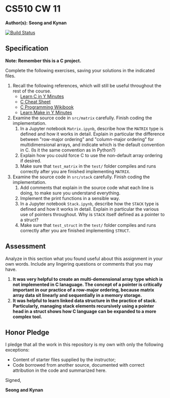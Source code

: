# CS510 CW 11

**Author(s):** **Seong and Kynan**

[![Build Status](https://travis-ci.org/chapman-cs510-2017f/cw-11-seongkynan.svg?branch=master)](https://travis-ci.org/chapman-cs510-2017f/cw-11-seongkynan)

## Specification

**Note: Remember this is a C project.**

Complete the following exercises, saving your solutions in the indicated files. 

1. Recall the following references, which will still be useful throughout the rest of the course.
    * [Learn C in Y Minutes](https://learnxinyminutes.com/docs/c/)
    * [C Cheat Sheet](https://www.cheatography.com/ashlyn-black/cheat-sheets/c-reference/)
    * [C Programming Wikibook](https://en.wikibooks.org/wiki/C_Programming)
    * [Learn Make in Y Minutes](https://learnxinyminutes.com/docs/make/)
1. Examine the source code in ```src/matrix``` carefully. Finish coding the implementation.
    1. In a Jupyter notebook ```Matrix.ipynb```, describe how the ```MATRIX``` type is defined and how it works in detail. Explain in particular the difference between "row-major ordering" and "column-major ordering" for multidimensional arrays, and indicate which is the default convention in C. (Is it the same convention as in Python?)
    1. Explain how you could force C to use the non-default array ordering if desired.
    1. Make sure that ```test_matrix``` in the ```test/``` folder compiles and runs correctly after you are finished implementing ```MATRIX```.
1. Examine the source code in ```src/stack``` carefully. Finish coding the implementation.
    1. Add comments that explain in the source code what each line is doing, to make sure you understand everything.
    1. Implement the print functions in a sensible way.
    1. In a Jupyter notebook ```Stack.ipynb```, describe how the ```STACK``` type is defined and how it works in detail. Explain in particular the various use of pointers throughout. Why is ```STACK``` itself defined as a pointer to a struct?
    1. Make sure that ```test_struct``` in the ```test/``` folder compiles and runs correctly after you are finished implementing ```STRUCT```.


## Assessment

Analyze in this section what you found useful about this assignment in your own words. Include any lingering questions or comments that you may have.

1. **It was very helpful to create an multi-demensional array type which is not implemented in C lanaguage. The concept of a pointer is critically important in our practice of a row-major ordering, because matrix array data sit linearly and sequentially in a memory storage.**
2. **It was helpful to learn linked data structure in the practice of stack. Particularly, managing stack elements recursively using a pointer head in a struct shows how C language can be expanded to a more complex tool.**

## Honor Pledge

I pledge that all the work in this repository is my own with only the following exceptions:

* Content of starter files supplied by the instructor;
* Code borrowed from another source, documented with correct attribution in the code and summarized here.

Signed,

**Seong and Kynan**

